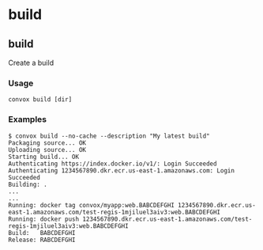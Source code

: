 # build

## build

Create a build

### Usage

    convox build [dir]

### Examples

    $ convox build --no-cache --description "My latest build" 
    Packaging source... OK
    Uploading source... OK
    Starting build... OK
    Authenticating https://index.docker.io/v1/: Login Succeeded
    Authenticating 1234567890.dkr.ecr.us-east-1.amazonaws.com: Login Succeeded
    Building: .
    ...
    ...
    Running: docker tag convox/myapp:web.BABCDEFGHI 1234567890.dkr.ecr.us-east-1.amazonaws.com/test-regis-1mjiluel3aiv3:web.BABCDEFGHI
    Running: docker push 1234567890.dkr.ecr.us-east-1.amazonaws.com/test-regis-1mjiluel3aiv3:web.BABCDEFGHI
    Build:   BABCDEFGHI
    Release: RABCDEFGHI
